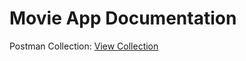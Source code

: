# Movie App Documentation

Postman Collection: [View Collection](https://documenter.getpostman.com/view/41159988/2sB3QNooBW)
